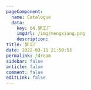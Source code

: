 ```yaml
---
pageComponent: 
  name: Catalogue
  data: 
    key: 04.梦工厂
    imgUrl: /img/mengxiang.png
    description: 
title: 梦工厂
date: 2022-03-11 21:50:53
permalink: /dream
sidebar: false
article: false
comment: false
editLink: false
---
```


